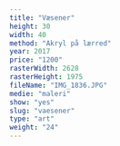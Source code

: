 ```yaml
---
title: "Væsener"
height: 30
width: 40
method: "Akryl på lærred"
year: 2017
price: "1200"
rasterWidth: 2628
rasterHeight: 1975
fileName: "IMG_1836.JPG"
medie: "maleri"
show: "yes"
slug: "vaesener"
type: "art"
weight: "24"
---
```

